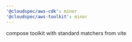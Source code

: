 ```yaml
---
'@cloudspec/aws-cdk': minor
'@cloudspec/aws-toolkit': minor
---
```


compose toolkit with standard matchers from vite
